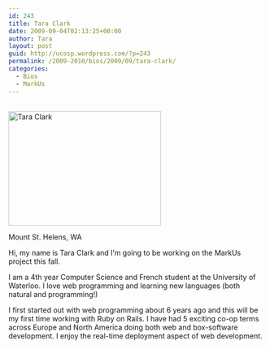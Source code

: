 ```yaml
---
id: 243
title: Tara Clark
date: 2009-09-04T02:13:25+00:00
author: Tara
layout: post
guid: http://ucosp.wordpress.com/?p=243
permalink: /2009-2010/bios/2009/09/tara-clark/
categories:
  - Bios
  - MarkUs
---
```

<div id="attachment_244" style="width: 310px" class="wp-caption alignleft">
  <br /> <img class="size-medium wp-image-244  " title="Tara Clark" src="http://ucosp.files.wordpress.com/2009/09/3885721228_e471581d95.jpg?w=300" alt="Tara Clark" width="300" height="225" srcset="http://ucosp.ca/wp-content/uploads/2009/09/3885721228_e471581d95.jpg 500w, http://ucosp.ca/wp-content/uploads/2009/09/3885721228_e471581d95-300x225.jpg 300w" sizes="(max-width: 300px) 100vw, 300px" />
  
  <p class="wp-caption-text">
    Mount St. Helens, WA
  </p>
</div>

Hi, my name is Tara Clark and I&#8217;m going to be working on the MarkUs project this fall.

I am a 4th year Computer Science and French student at the University of Waterloo. I love web programming and learning new languages (both natural and programming!)

I first started out with web programming about 6 years ago and this will be my first time working with Ruby on Rails. I have had 5 exciting co-op terms across Europe and North America doing both web and box-software development. I enjoy the real-time deployment aspect of web development.